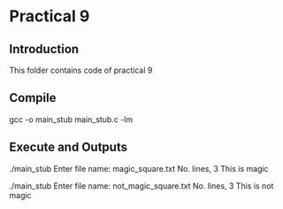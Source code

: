 # Practical 9

## Introduction
This folder contains code of practical 9

## Compile

gcc -o main_stub main_stub.c -lm

## Execute and Outputs

./main_stub
Enter file name: magic_square.txt
No. lines, 3
This is magic


./main_stub
Enter file name: not_magic_square.txt
No. lines, 3
This is not magic
